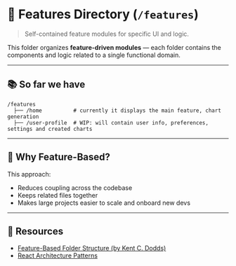 # 🌟 Features Directory (`/features`)

> Self-contained feature modules for specific UI and logic.

This folder organizes **feature-driven modules** — each folder contains the components and logic related to a single functional domain.

---

## 📚 So far we have

    /features
      ├── /home          # currently it displays the main feature, chart generation
      ├── /user-profile  # WIP: will contain user info, preferences, settings and created charts

---

## 🧠 Why Feature-Based?

This approach:

- Reduces coupling across the codebase
- Keeps related files together
- Makes large projects easier to scale and onboard new devs

---

## 🔗 Resources

- [Feature-Based Folder Structure (by Kent C. Dodds)](https://kentcdodds.com/blog/colocate-tests)
- [React Architecture Patterns](https://reactpatterns.com/)
